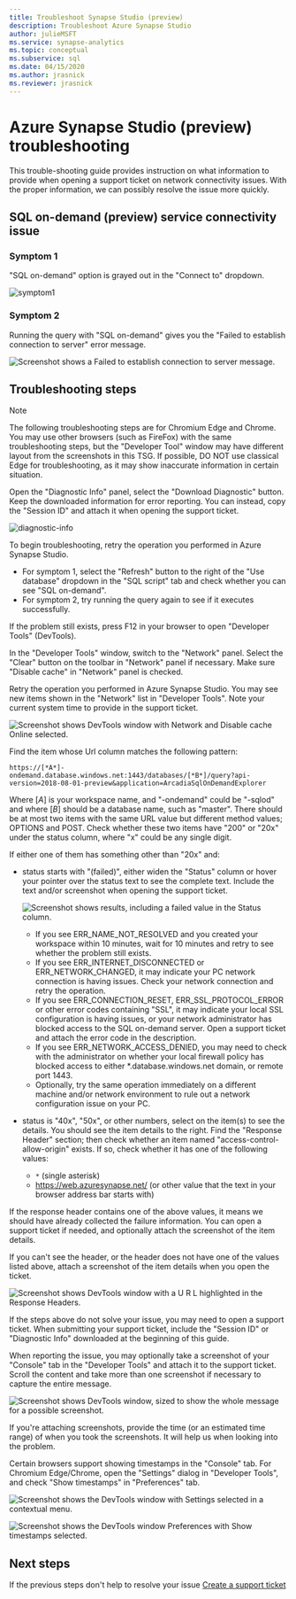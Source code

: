 ```yaml
---
title: Troubleshoot Synapse Studio (preview) 
description: Troubleshoot Azure Synapse Studio
author: julieMSFT 
ms.service: synapse-analytics 
ms.topic: conceptual
ms.subservice: sql
ms.date: 04/15/2020 
ms.author: jrasnick 
ms.reviewer: jrasnick
---
```


# Azure Synapse Studio (preview) troubleshooting

This trouble-shooting guide provides instruction on what information to provide when opening a support ticket on network connectivity issues. With the proper information, we can possibly resolve the issue more quickly.

## SQL on-demand (preview) service connectivity issue

### Symptom 1

"SQL on-demand" option is grayed out in the "Connect to" dropdown.

![symptom1](media/troubleshooting-synapse-studio/symptom1v2.png)

### Symptom 2

Running the query with "SQL on-demand" gives you the "Failed to establish connection to server" error message.

![Screenshot shows a Failed to establish connection to server message.](media/troubleshooting-synapse-studio/symptom2.png)

## Troubleshooting steps

> [!NOTE] 
>    The following troubleshooting steps are for Chromium Edge and Chrome. You may use other browsers (such as FireFox) with the same troubleshooting steps, but the "Developer Tool" window may have different layout from the screenshots in this TSG. If possible, DO NOT use classical Edge for troubleshooting, as it may show inaccurate information in certain situation.

Open the "Diagnostic Info" panel, select the "Download Diagnostic" button. Keep the downloaded information for error reporting. You can instead, copy the "Session ID" and attach it when opening the support ticket.

![diagnostic-info](media/troubleshooting-synapse-studio/diagnostic-info-download.png)

To begin troubleshooting, retry the operation you performed in Azure Synapse Studio.

- For symptom 1, select the "Refresh" button to the right of the "Use database" dropdown in the "SQL script" tab and check whether you can see "SQL on-demand".
- For symptom 2, try running the query again to see if it executes successfully.

If the problem still exists, press F12 in your browser to open "Developer Tools" (DevTools).

In the "Developer Tools" window, switch to the "Network" panel. Select the  "Clear" button on the toolbar in "Network" panel if necessary.
Make sure "Disable cache" in "Network" panel is checked.

Retry the operation you performed in Azure Synapse Studio. You may see new items shown in the "Network" list in "Developer Tools". Note your current system time to provide in the support ticket.

![Screenshot shows DevTools window with Network and Disable cache Online selected.](media/troubleshooting-synapse-studio/network-panel.png)

Find the item whose Url column matches the following pattern:

`https://[*A*]-ondemand.database.windows.net:1443/databases/[*B*]/query?api-version=2018-08-01-preview&application=ArcadiaSqlOnDemandExplorer`

Where [*A*] is your workspace name, and "-ondemand" could be "-sqlod" and where [*B*] should be a database name, such as "master". There should be at most two items with the same URL value but different method values; OPTIONS and POST. Check whether these two items have "200" or "20x" under the status column, where "x" could be any single digit.

If either one of them has something other than "20x" and:

- status starts with "(failed)", either widen the "Status" column or hover your pointer over the status text to see the complete text. Include the text and/or screenshot when opening the support ticket.

    ![Screenshot shows results, including a failed value in the Status column.](media/troubleshooting-synapse-studio/status-text.png)

    - If you see ERR_NAME_NOT_RESOLVED and you created your workspace within 10 minutes, wait for 10 minutes and retry to see whether the problem still exists.
    - If you see ERR_INTERNET_DISCONNECTED or ERR_NETWORK_CHANGED, it may indicate your PC network connection is having issues. Check your network connection and retry the operation.
    - If you see ERR_CONNECTION_RESET, ERR_SSL_PROTOCOL_ERROR or other error codes containing "SSL", it may indicate your local SSL configuration is having issues, or your network administrator has blocked access to the SQL on-demand server. Open a support ticket and attach the error code in the description.
    - If you see ERR_NETWORK_ACCESS_DENIED, you may need to check with the administrator on whether your local firewall policy has blocked access to either *.database.windows.net domain, or remote port 1443.
    - Optionally, try the same operation immediately on a different machine and/or network environment to rule out a network configuration issue on your PC.

- status is "40x", "50x", or other numbers, select on the item(s) to see the details. You should see the item details to the right. Find the "Response Header" section; then check whether an item named "access-control-allow-origin" exists. If so, check whether it has one of the following values:

    - `*` (single asterisk)
    - https://web.azuresynapse.net/ (or other value that the text in your browser address bar starts with)

If the response header contains one of the above values, it means we should have already collected the failure information. You can open a support ticket if needed, and optionally attach the screenshot of the item details.

If you can't see the header, or the header does not have one of the values listed above, attach a screenshot of the item details when you open the ticket.

![Screenshot shows DevTools window with a U R L highlighted in the Response Headers.](media/troubleshooting-synapse-studio/item-details.png)

If the steps above do not solve your issue, you may need to open a support ticket. When submitting your support ticket, include the "Session ID" or "Diagnostic Info" downloaded at the beginning of this guide.

When reporting the issue, you may optionally take a screenshot of your "Console" tab in the "Developer Tools" and attach it to the support ticket. Scroll the content and take more than one screenshot if necessary to capture the entire message.

![Screenshot shows DevTools window, sized to show the whole message for a possible screenshot.](media/troubleshooting-synapse-studio/developer-tool-console.png)

If you're attaching screenshots, provide the time (or an estimated time range) of when you took the screenshots. It will help us when looking into the problem.

Certain browsers support showing timestamps in the "Console" tab. For Chromium Edge/Chrome, open the "Settings" dialog in "Developer Tools", and check "Show timestamps" in "Preferences" tab.

![Screenshot shows the DevTools window with Settings selected in a contextual menu.](media/troubleshooting-synapse-studio/developer-tool-console-settings.png)

![Screenshot shows the DevTools window Preferences with Show timestamps selected.](media/troubleshooting-synapse-studio/show-time-stamp.png)

## Next steps
If the previous steps don't help to resolve your issue [Create a support ticket](../../sql-data-warehouse/sql-data-warehouse-get-started-create-support-ticket.md?toc=/azure/synapse-analytics/toc.json&bc=/azure/synapse-analytics/breadcrumb/toc.json)
